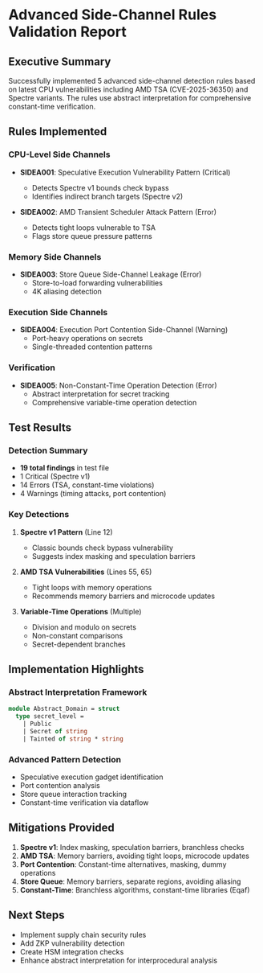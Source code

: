 # Advanced Side-Channel Rules Validation Report

## Executive Summary

Successfully implemented 5 advanced side-channel detection rules based on latest CPU vulnerabilities including AMD TSA (CVE-2025-36350) and Spectre variants. The rules use abstract interpretation for comprehensive constant-time verification.

## Rules Implemented

### CPU-Level Side Channels
- **SIDEA001**: Speculative Execution Vulnerability Pattern (Critical)
  - Detects Spectre v1 bounds check bypass
  - Identifies indirect branch targets (Spectre v2)
  
- **SIDEA002**: AMD Transient Scheduler Attack Pattern (Error)
  - Detects tight loops vulnerable to TSA
  - Flags store queue pressure patterns

### Memory Side Channels  
- **SIDEA003**: Store Queue Side-Channel Leakage (Error)
  - Store-to-load forwarding vulnerabilities
  - 4K aliasing detection

### Execution Side Channels
- **SIDEA004**: Execution Port Contention Side-Channel (Warning)
  - Port-heavy operations on secrets
  - Single-threaded contention patterns

### Verification
- **SIDEA005**: Non-Constant-Time Operation Detection (Error)
  - Abstract interpretation for secret tracking
  - Comprehensive variable-time operation detection

## Test Results

### Detection Summary
- **19 total findings** in test file
- 1 Critical (Spectre v1)
- 14 Errors (TSA, constant-time violations)
- 4 Warnings (timing attacks, port contention)

### Key Detections

1. **Spectre v1 Pattern** (Line 12)
   - Classic bounds check bypass vulnerability
   - Suggests index masking and speculation barriers

2. **AMD TSA Vulnerabilities** (Lines 55, 65)
   - Tight loops with memory operations
   - Recommends memory barriers and microcode updates

3. **Variable-Time Operations** (Multiple)
   - Division and modulo on secrets
   - Non-constant comparisons
   - Secret-dependent branches

## Implementation Highlights

### Abstract Interpretation Framework
```ocaml
module Abstract_Domain = struct
  type secret_level = 
    | Public
    | Secret of string
    | Tainted of string * string
```

### Advanced Pattern Detection
- Speculative execution gadget identification
- Port contention analysis
- Store queue interaction tracking
- Constant-time verification via dataflow

## Mitigations Provided

1. **Spectre v1**: Index masking, speculation barriers, branchless checks
2. **AMD TSA**: Memory barriers, avoiding tight loops, microcode updates
3. **Port Contention**: Constant-time alternatives, masking, dummy operations
4. **Store Queue**: Memory barriers, separate regions, avoiding aliasing
5. **Constant-Time**: Branchless algorithms, constant-time libraries (Eqaf)

## Next Steps

- Implement supply chain security rules
- Add ZKP vulnerability detection
- Create HSM integration checks
- Enhance abstract interpretation for interprocedural analysis